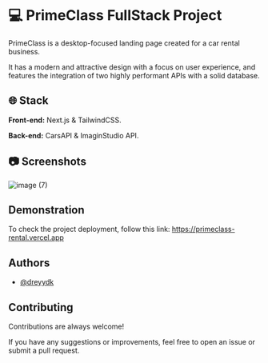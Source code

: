 
# 💻 PrimeClass FullStack Project

PrimeClass is a desktop-focused landing page created for a car rental business. 

It has a modern and attractive design with a focus on user experience, and features the integration of two highly performant APIs with a solid database.

## 🌐 Stack

**Front-end:** Next.js & TailwindCSS.

**Back-end:** CarsAPI & ImaginStudio API.

## 📷 Screenshots

![image (7)](https://github.com/user-attachments/assets/42545a97-ad60-44a5-8b7a-67d73754916d)

## Demonstration

To check the project deployment, follow this link: https://primeclass-rental.vercel.app

## Authors

- [@dreyydk](https://github.com/dreyydk)

## Contributing

Contributions are always welcome!

If you have any suggestions or improvements, feel free to open an issue or submit a pull request.

